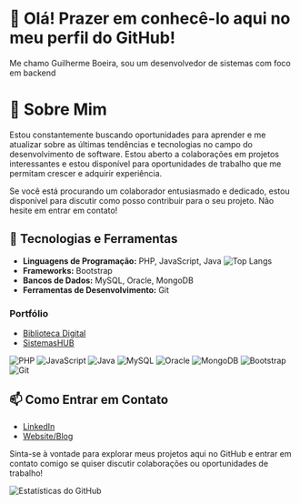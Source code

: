 # 👋 Olá! Prazer em conhecê-lo aqui no meu perfil do GitHub!

Me chamo Guilherme Boeira, sou um desenvolvedor de sistemas com foco em backend

# 🌱 Sobre Mim

Estou constantemente buscando oportunidades para aprender e me atualizar sobre as últimas tendências e tecnologias no campo do desenvolvimento de software. Estou aberto a colaborações em projetos interessantes e estou disponível para oportunidades de trabalho que me permitam crescer e adquirir experiência.

Se você está procurando um colaborador entusiasmado e dedicado, estou disponível para discutir como posso contribuir para o seu projeto. Não hesite em entrar em contato!

## 🚀 Tecnologias e Ferramentas

- **Linguagens de Programação:** PHP, JavaScript, Java                                                                                        ![Top Langs](https://github-readme-stats.vercel.app/api/top-langs/?username=guilherme-b-damasio&theme=dark)
- **Frameworks:** Bootstrap
- **Bancos de Dados:** MySQL, Oracle, MongoDB
- **Ferramentas de Desenvolvimento:** Git 


### Portfólio
- [Biblioteca Digital]([https://github.com/guilherme-b-damasio/meu-projeto](https://github.com/Guilherme-b-damasio/Digiteca.git))
- [SistemasHUB]([[https://github.com/guilherme-b-damasio/meu-projeto](https://github.com/Guilherme-b-damasio/Digiteca.git)](https://github.com/Guilherme-b-damasio/SistemasHUB.git))


![PHP](https://img.shields.io/badge/PHP-777BB4?style=for-the-badge&logo=php&logoColor=white)
![JavaScript](https://img.shields.io/badge/JavaScript-F7DF1E?style=for-the-badge&logo=javascript&logoColor=black)
![Java](https://img.shields.io/badge/Java-007396?style=for-the-badge&logo=java&logoColor=white)
![MySQL](https://img.shields.io/badge/MySQL-4479A1?style=for-the-badge&logo=mysql&logoColor=white)
![Oracle](https://img.shields.io/badge/Oracle-F80000?style=for-the-badge&logo=oracle&logoColor=white)
![MongoDB](https://img.shields.io/badge/MongoDB-47A248?style=for-the-badge&logo=mongodb&logoColor=white)
![Bootstrap](https://img.shields.io/badge/Bootstrap-563D7C?style=for-the-badge&logo=bootstrap&logoColor=white)
![Git](https://img.shields.io/badge/Git-F05032?style=for-the-badge&logo=git&logoColor=white)

## 📫 Como Entrar em Contato

- [LinkedIn](https://www.linkedin.com/in/guilherme-boeira-damasio/)
- [Website/Blog](https://mgtechbr.com)

Sinta-se à vontade para explorar meus projetos aqui no GitHub e entrar em contato comigo se quiser discutir colaborações ou oportunidades de trabalho!

![Estatísticas do GitHub](https://github-readme-stats.vercel.app/api?username=guilherme-b-damasio&show_icons=true&count_private=true&hide_border=true&title_color=00ff00&icon_color=2f80ed&show_owner=true&bg_color=0d1117&text_color=ffffff
)









